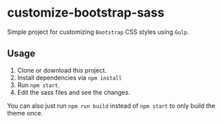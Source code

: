 # customize-bootstrap-sass

Simple project for customizing `Bootstrap` CSS styles using `Gulp`.

## Usage

1. Clone or download this project.
2. Install dependencies via `npm install`
3. Run `npm start`.
4. Edit the sass files and see the changes.

You can also just run `npm run build` instead of `npm start` to only build the theme once.
